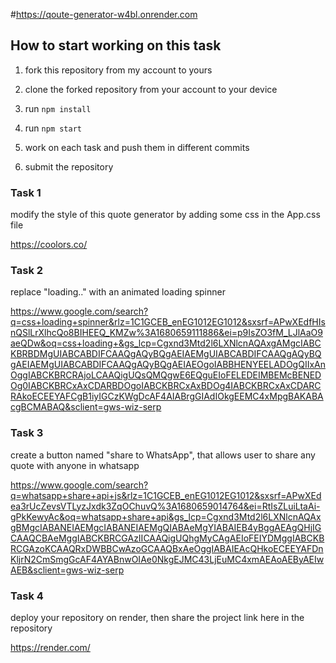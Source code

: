 #https://qoute-generator-w4bl.onrender.com


## How to start working on this task

1. fork this repository from my account to yours

2. clone the forked repository from your account to your device

3. run `npm install`

4. run `npm start`

5. work on each task and push them in different commits

6. submit the repository

### Task 1

modify the style of this quote generator by adding some css in the App.css file

https://coolors.co/

### Task 2

replace "loading.." with an animated loading spinner

https://www.google.com/search?q=css+loading+spinner&rlz=1C1GCEB_enEG1012EG1012&sxsrf=APwXEdfHIsnQSlLrXlhcQo8BIHEEQ_KMZw%3A1680659111886&ei=p9IsZO3fM_LJlAaO9aeQDw&oq=css+loading+&gs_lcp=Cgxnd3Mtd2l6LXNlcnAQAxgAMgcIABCKBRBDMgUIABCABDIFCAAQgAQyBQgAEIAEMgUIABCABDIFCAAQgAQyBQgAEIAEMgUIABCABDIFCAAQgAQyBQgAEIAEOgoIABBHENYEELADOgQIIxAnOggIABCKBRCRAjoLCAAQigUQsQMQgwE6EQguEIoFELEDEIMBEMcBENEDOg0IABCKBRCxAxCDARBDOgoIABCKBRCxAxBDOg4IABCKBRCxAxCDARCRAkoECEEYAFCgB1iyIGCzKWgDcAF4AIABrgGIAdIOkgEEMC4xMpgBAKABAcgBCMABAQ&sclient=gws-wiz-serp

### Task 3

create a button named "share to WhatsApp", that allows user to share any quote with anyone in whatsapp

https://www.google.com/search?q=whatsapp+share+api+js&rlz=1C1GCEB_enEG1012EG1012&sxsrf=APwXEdea3rUcZevsVTLyzJxdk3ZqOChuvQ%3A1680659014764&ei=RtIsZLuiLtaAi-gPkKewyAc&oq=whatsapp+share+api&gs_lcp=Cgxnd3Mtd2l6LXNlcnAQAxgBMgcIABANEIAEMgcIABANEIAEMgQIABAeMgYIABAIEB4yBggAEAgQHjIGCAAQCBAeMggIABCKBRCGAzIICAAQigUQhgMyCAgAEIoFEIYDMggIABCKBRCGAzoKCAAQRxDWBBCwAzoGCAAQBxAeOggIABAIEAcQHkoECEEYAFDnKljrN2CmSmgGcAF4AYABnwOIAe0NkgEJMC43LjEuMC4xmAEAoAEByAEIwAEB&sclient=gws-wiz-serp

### Task 4

deploy your repository on render, then share the project link here in the repository

https://render.com/
